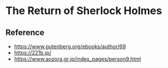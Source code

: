 # The Return of Sherlock Holmes

## Reference

- https://www.gutenberg.org/ebooks/author/69
- https://221b.jp/
- https://www.aozora.gr.jp/index_pages/person9.html
